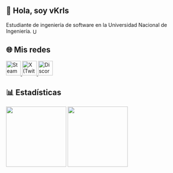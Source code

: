 ## 👻 Hola, soy **vKrls**
Estudiante de ingeniería de software en la Universidad Nacional de Ingeniería.
<img src="https://es.wikipedia.org/wiki/Universidad_Nacional_de_Ingenier%C3%ADa_%28Per%C3%BA%29" alt="UNI" height="16" style="vertical-align:middle;"/>

## 🌐 Mis redes

<p align="left">
  <a href="https://steamcommunity.com/id/vKrIs/" target="_blank">
    <img src="https://cdn.jsdelivr.net/gh/simple-icons/simple-icons/icons/steam.svg" alt="Steam" width="40"/>
  </a>
  <a href="https://x.com/vKrlss" target="_blank">
    <img src="https://cdn.jsdelivr.net/gh/simple-icons/simple-icons/icons/x.svg" alt="X (Twitter)" width="40"/>
  </a>
  <a href="https://discord.gg/JbtE8vHn" target="_blank">
    <img src="https://cdn.jsdelivr.net/gh/simple-icons/simple-icons/icons/discord.svg" alt="Discord" width="40"/>
  </a>
</p>

## 📊 Estadísticas

<p align="left">
  <img src="https://github-readme-stats.vercel.app/api?username=vKrls&show_icons=true&theme=tokyonight&include_all_commits=true&count_private=true" height="165" />
  <img src="https://github-readme-stats.vercel.app/api/top-langs/?username=vKrls&layout=compact&theme=tokyonight" height="165" />
</p>



<!--
**vKrls/vKrls** is a ✨ _special_ ✨ repository because its `README.md` (this file) appears on your GitHub profile.

Here are some ideas to get you started:

- 🔭 I’m currently working on ...
- 🌱 I’m currently learning ...
- 👯 I’m looking to collaborate on ...
- 🤔 I’m looking for help with ...
- 💬 Ask me about ...
- 📫 How to reach me: ...
- 😄 Pronouns: ...
- ⚡ Fun fact: ...
-->
